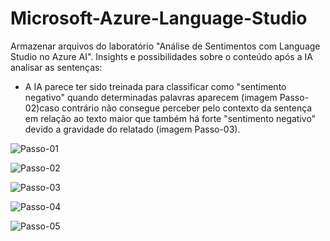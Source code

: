 # Microsoft-Azure-Language-Studio
Armazenar arquivos do laboratório  "Análise de Sentimentos com Language Studio no Azure AI".
 Insights e possibilidades sobre o conteúdo após a IA analisar as sentenças:
 - A IA parece ter sido treinada para classificar como "sentimento negativo" quando determinadas palavras aparecem (imagem Passo-02)caso contrário não consegue perceber pelo contexto da sentença em relação ao texto maior que também há forte "sentimento negativo" devido a gravidade do relatado (imagem Passo-03).


![Passo-01](https://github.com/LeoBerS/Microsoft-Azure-Language-Studio/assets/154366315/4245a8ef-bedd-479c-ae4c-4b1455de0e50)


![Passo-02](https://github.com/LeoBerS/Microsoft-Azure-Language-Studio/assets/154366315/1caf2dc8-2cce-4a83-bc2d-8aa62d95dd1a)


![Passo-03](https://github.com/LeoBerS/Microsoft-Azure-Language-Studio/assets/154366315/77085f77-3cfd-463a-be69-530d230369ac)


![Passo-04](https://github.com/LeoBerS/Microsoft-Azure-Language-Studio/assets/154366315/da0eb17b-3b81-4dbd-b1b9-fe4f3e32d956)


![Passo-05](https://github.com/LeoBerS/Microsoft-Azure-Language-Studio/assets/154366315/308b5db5-bf3a-4d09-b41a-75659da3abaa)
